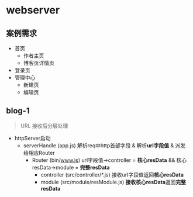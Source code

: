 # webserver
## 案例需求
+ 首页
  + 作者主页
  + 博客页详情页
+ 登录页
+ 管理中心
  + 新建页
  + 编辑页


## blog-1
> URL 接收后分层处理
+ httpServer启动   
    + serverHandle (app.js) 解析req中http首部字段 & 解析**url字段值** & 派发给相应Router  
        + Router (bin/www.js) url字段值->controller = **核心resData** && 核心resData->module = **完整resData** 
            + controller (src/controller/*.js) 接收url字段值返回**核心resData**
            + module (src/module/resModule.js) **接收核心resData**返回**完整resData**
            

